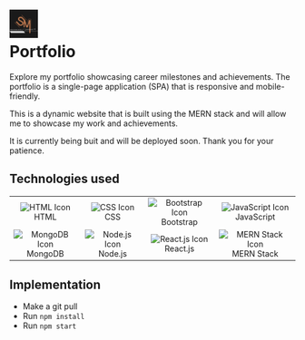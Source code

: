 # <img src="./portfolio/public/images/SM_Logo.png" alt="HTML Icon" width="50px"> <br>Portfolio

Explore my portfolio showcasing career milestones and achievements. The portfolio is a single-page application (SPA) that is responsive and mobile-friendly.

This is a dynamic website that is built using the MERN stack and will allow me to showcase my work and achievements.

It is currently being buit and will be deployed soon.
Thank you for your patience.

## Technologies used

<table>
    <tr>
        <td align="center">
            <img src="https://upload.wikimedia.org/wikipedia/commons/6/61/HTML5_logo_and_wordmark.svg" alt="HTML Icon" width="50px">
            <br>HTML
        </td>
        <td align="center">
            <img src="https://upload.wikimedia.org/wikipedia/commons/d/d5/CSS3_logo_and_wordmark.svg" alt="CSS Icon" width="50px">
            <br>CSS
        </td>
        <td align="center">
            <img src="https://upload.wikimedia.org/wikipedia/commons/b/b2/Bootstrap_logo.svg" alt="Bootstrap Icon" width="50px">
            <br>Bootstrap
        </td>
        <td align="center">
            <img src="https://upload.wikimedia.org/wikipedia/commons/9/99/Unofficial_JavaScript_logo_2.svg" alt="JavaScript Icon" width="50px">
            <br>JavaScript
        </td>
    </tr>
    <tr>
        <td align="center">
            <img src="https://1000logos.net/wp-content/uploads/2020/08/MongoDB-Logo.png" alt="MongoDB Icon" width="50px">
            <br>MongoDB
        </td>
        <td align="center">
            <img src="https://upload.wikimedia.org/wikipedia/commons/d/d9/Node.js_logo.svg" alt="Node.js Icon" width="50px">
            <br>Node.js
        </td>
        <td align="center">
            <img src="https://upload.wikimedia.org/wikipedia/commons/a/a7/React-icon.svg" alt="React.js Icon" width="50px">
            <br>React.js
        </td>
        <td align="center">
            <img src="https://www.boardinfinity.com/blog/content/images/2023/01/Mern.png" alt="MERN Stack Icon" width="50px">
            <br>MERN Stack
        </td>
    </tr>
</table>

## Implementation

-   Make a git pull
-   Run `npm install`
-   Run `npm start`
